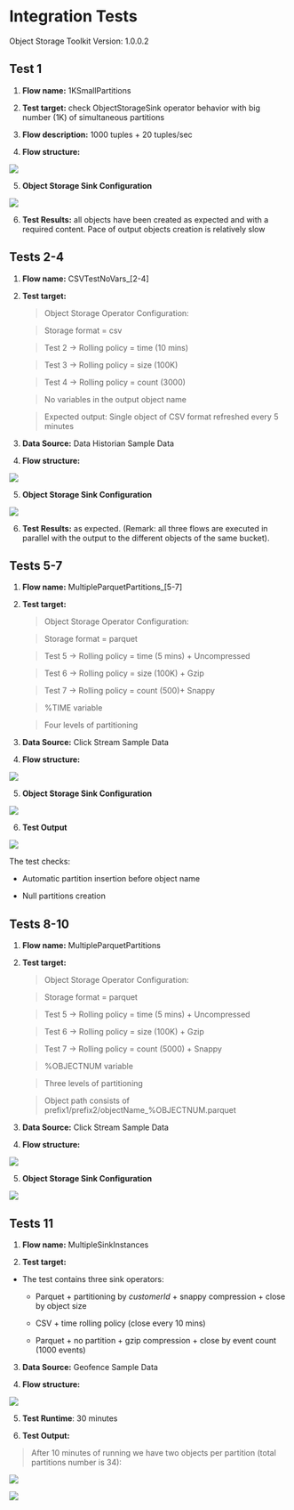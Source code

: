 Integration Tests
=================

Object Storage Toolkit Version: 1.0.0.2

Test 1
------

1.  **Flow name:** 1KSmallPartitions

2.  **Test target:** check ObjectStorageSink operator behavior with big number
    (1K) of simultaneous partitions

3.  **Flow description:** 1000 tuples + 20 tuples/sec

4.  **Flow structure:**

![](media/4731e42f1f2a2dd23ee63b17688ace53.png)

5.  **Object Storage Sink Configuration**

![](media/34d58e900dbe91d916f46b489155095f.png)

6.  **Test Results:** all objects have been created as expected and with a
    required content. Pace of output objects creation is relatively slow

Tests 2-4
---------

1.  **Flow name:** CSVTestNoVars_[2-4]

2.  **Test target:**

    >   Object Storage Operator Configuration:

    >   Storage format = csv

    >   Test 2 -\> Rolling policy = time (10 mins)

    >   Test 3 -\> Rolling policy = size (100K)

    >   Test 4 -\> Rolling policy = count (3000)

    >   No variables in the output object name

    >   Expected output: Single object of CSV format refreshed every 5 minutes

3.  **Data Source:** Data Historian Sample Data

4.  **Flow structure:**

![](media/ca5e450bdf5de8655fb9a887722f02fc.png)

5.  **Object Storage Sink Configuration**

![](media/72460be4d8d1946a8ab8b91311a9ef5c.png)

6.  **Test Results:** as expected. (Remark: all three flows are executed in
    parallel with the output to the different objects of the same bucket).

Tests 5-7
---------

1.  **Flow name:** MultipleParquetPartitions_[5-7]

2.  **Test target:**

    >   Object Storage Operator Configuration:

    >   Storage format = parquet

    >   Test 5 -\> Rolling policy = time (5 mins) + Uncompressed

    >   Test 6 -\> Rolling policy = size (100K) + Gzip

    >   Test 7 -\> Rolling policy = count (500)+ Snappy

    >   %TIME variable

    >   Four levels of partitioning

3.  **Data Source:** Click Stream Sample Data

4.  **Flow structure:**

![](media/01f4d745df6b81f85c988e2f2d9fcf92.png)

5.  **Object Storage Sink Configuration**

![](media/4e5fb3986d0c6f87702d37ffdb4f92a9.png)

6.  **Test Output**

![](media/5b8be6248fc1993a567add5fd05446ba.png)

The test checks:

-   Automatic partition insertion before object name

-   Null partitions creation

Tests 8-10
----------

1.  **Flow name:** MultipleParquetPartitions

2.  **Test target:**

    >   Object Storage Operator Configuration:

    >   Storage format = parquet

    >   Test 5 -\> Rolling policy = time (5 mins) + Uncompressed

    >   Test 6 -\> Rolling policy = size (100K) + Gzip

    >   Test 7 -\> Rolling policy = count (5000) + Snappy

    >   %OBJECTNUM variable

    >   Three levels of partitioning

    >   Object path consists of prefix1/prefix2/objectName_%OBJECTNUM.parquet

3.  **Data Source:** Click Stream Sample Data

4.  **Flow structure:**

![](media/01f4d745df6b81f85c988e2f2d9fcf92.png)

5.  **Object Storage Sink Configuration**

![](media/80d4a2aa7b95038138e4bb03687ea101.png)

Tests 11
--------

1.  **Flow name:** MultipleSinkInstances

2.  **Test target:**

-   The test contains three sink operators:

    -   Parquet + partitioning by *customerId* + snappy compression + close by
        object size

    -   CSV + time rolling policy (close every 10 mins)

    -   Parquet + no partition + gzip compression + close by event count (1000
        events)

3.  **Data Source:** Geofence Sample Data

4.  **Flow structure:**

![](media/5b48d7660daa958944a2561fe06aad34.png)

5.  **Test Runtime**: 30 minutes

6.  **Test Output:**

>   After 10 minutes of running we have two objects per partition (total
>   partitions number is 34):

![](media/600998a7ff592849860fdbb68ab87ff5.png)

![](media/756e86f25b08d976969c1a6d1e21e97e.png)
